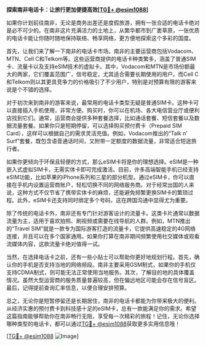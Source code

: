 **探索南非电话卡：让旅行更加便捷高效[[TG💪+ @esim1088](https://t.me/s/esim1088)]**

如果你计划前往南非，无论是商务出差还是度假旅游，拥有一张合适的电话卡绝对是必不可少的。在南非这片充满活力的土地上，从繁华都市到广袤草原，一张优质的电话卡能让你随时随地保持联络、畅享网络，更方便地探索这个多彩的国度。

首先，让我们来了解一下南非的电话卡市场。南非的主要运营商包括Vodacom、MTN、Cell C和Telkom等。这些运营商提供的电话卡种类繁多，涵盖了普通SIM卡、流量卡以及支持eSIM技术的虚拟卡。其中，Vodacom和MTN是市场份额最大的两家，它们覆盖范围广，信号稳定，尤其适合需要长期使用的用户。而Cell C和Telkom则以其更具竞争力的价格吸引了不少用户，特别是对预算有限的游客来说是个不错的选择。

对于初次来到南非的游客来说，最常用的电话卡类型无疑是普通SIM卡。这种卡可以直接插入手机使用，非常方便。购买时，你可以在机场、各大电信营业厅或便利店找到它们。通常，运营商会提供多种套餐选择，比如通话套餐、短信套餐以及数据流量套餐。如果你只是短期停留，可以选择购买预付费卡（Prepaid SIM Card），这样可以根据自己的需求灵活充值。例如，Vodacom推出的“Talk n’ Surf”套餐，既包含语音通话时间，又附带一定额度的数据流量，非常适合短途旅行者。

如果你更倾向于环保且轻便的方式，那么eSIM卡将是你的理想选择。eSIM是一种嵌入式虚拟SIM卡，无需实体卡即可完成激活。目前，许多高端智能手机已经支持eSIM功能，比如苹果的iPhone系列和三星的部分机型。通过eSIM卡，你可以直接在手机内设置运营商账户，轻松切换不同的网络服务商。对于经常出国的人来说，这种方式不仅节省了携带实体卡的麻烦，还能避免频繁更换SIM卡的繁琐过程。此外，eSIM卡还支持同时绑定多个号码，这在跨国沟通中显得尤为重要。

除了传统的电话卡外，南非还有专门针对游客设计的流量卡。这类卡片通常以数据流量为主，适用于喜欢拍照、刷视频或需要在线导航的人群。例如，MTN推出的“Travel SIM”就是一款专为国际游客打造的流量卡，它提供高速稳定的4G网络连接，并且可以在多个国家通用。如果你打算在南非期间频繁使用社交媒体或观看流媒体内容，这款流量卡绝对值得一试。

当然，在选择电话卡之前，还有一些小贴士可以帮助你更好地规划行程。首先，确认你的手机是否支持当地的网络频段。南非主要采用GSM制式，如果你的手机仅支持CDMA制式，则可能无法正常使用当地服务。其次，了解目的地的具体覆盖情况。虽然大型运营商的服务质量普遍较高，但在偏远地区可能会存在信号盲区。最后，记得提前查询汇率信息，以便合理安排预算。

总之，无论你是短暂停留还是长期居住，南非的电话卡都能为你带来极大的便利。从经济实惠的预付费卡到科技感十足的eSIM卡，总有一款能满足你的需求。希望这篇指南能够帮助你在南非畅行无阻，享受每一次精彩的旅程！记住，无论你选择哪种类型的电话卡，都可以通过[TG💪+ @esim1088](https://t.me/s/esim1088)获取更多实用信息哦！

[[TG💪+ @esim1088](https://t.me/s/esim1088) ![Image](https://i.postimg.cc/4NQfJmqS/Snipaste-2025-05-13-00-14-12.png)]